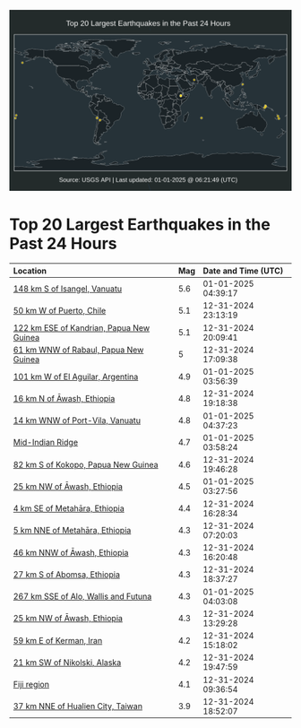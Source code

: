![Map](./map.png)

# Top 20 Largest Earthquakes in the Past 24 Hours

| Location | Mag | Date and Time (UTC) |
|:---|:---|:---|
| [148 km S of Isangel, Vanuatu](https://earthquake.usgs.gov/earthquakes/eventpage/us6000pgsd) | 5.6 | 01-01-2025 04:39:17 |
| [50 km W of Puerto, Chile](https://earthquake.usgs.gov/earthquakes/eventpage/us6000pgri) | 5.1 | 12-31-2024 23:13:19 |
| [122 km ESE of Kandrian, Papua New Guinea](https://earthquake.usgs.gov/earthquakes/eventpage/us6000pgqb) | 5.1 | 12-31-2024 20:09:41 |
| [61 km WNW of Rabaul, Papua New Guinea](https://earthquake.usgs.gov/earthquakes/eventpage/us6000pgpd) | 5 | 12-31-2024 17:09:38 |
| [101 km W of El Aguilar, Argentina](https://earthquake.usgs.gov/earthquakes/eventpage/us6000pgs2) | 4.9 | 01-01-2025 03:56:39 |
| [16 km N of Āwash, Ethiopia](https://earthquake.usgs.gov/earthquakes/eventpage/us6000pgpw) | 4.8 | 12-31-2024 19:18:38 |
| [14 km WNW of Port-Vila, Vanuatu](https://earthquake.usgs.gov/earthquakes/eventpage/us6000pgse) | 4.8 | 01-01-2025 04:37:23 |
| [Mid-Indian Ridge](https://earthquake.usgs.gov/earthquakes/eventpage/us6000pgs4) | 4.7 | 01-01-2025 03:58:24 |
| [82 km S of Kokopo, Papua New Guinea](https://earthquake.usgs.gov/earthquakes/eventpage/us6000pgq4) | 4.6 | 12-31-2024 19:46:28 |
| [25 km NW of Āwash, Ethiopia](https://earthquake.usgs.gov/earthquakes/eventpage/us6000pgs0) | 4.5 | 01-01-2025 03:27:56 |
| [4 km SE of Metahāra, Ethiopia](https://earthquake.usgs.gov/earthquakes/eventpage/us6000pgp7) | 4.4 | 12-31-2024 16:28:34 |
| [5 km NNE of Metahāra, Ethiopia](https://earthquake.usgs.gov/earthquakes/eventpage/us6000pglz) | 4.3 | 12-31-2024 07:20:03 |
| [46 km NNW of Āwash, Ethiopia](https://earthquake.usgs.gov/earthquakes/eventpage/us6000pgp4) | 4.3 | 12-31-2024 16:20:48 |
| [27 km S of Abomsa, Ethiopia](https://earthquake.usgs.gov/earthquakes/eventpage/us6000pgpl) | 4.3 | 12-31-2024 18:37:27 |
| [267 km SSE of Alo, Wallis and Futuna](https://earthquake.usgs.gov/earthquakes/eventpage/us6000pgs5) | 4.3 | 01-01-2025 04:03:08 |
| [25 km NW of Āwash, Ethiopia](https://earthquake.usgs.gov/earthquakes/eventpage/us6000pgnp) | 4.3 | 12-31-2024 13:29:28 |
| [59 km E of Kerman, Iran](https://earthquake.usgs.gov/earthquakes/eventpage/us6000pgnx) | 4.2 | 12-31-2024 15:18:02 |
| [21 km SW of Nikolski, Alaska](https://earthquake.usgs.gov/earthquakes/eventpage/us6000pgqz) | 4.2 | 12-31-2024 19:47:59 |
| [Fiji region](https://earthquake.usgs.gov/earthquakes/eventpage/us6000pgmh) | 4.1 | 12-31-2024 09:36:54 |
| [37 km NNE of Hualien City, Taiwan](https://earthquake.usgs.gov/earthquakes/eventpage/us6000pgpr) | 3.9 | 12-31-2024 18:52:07 |
